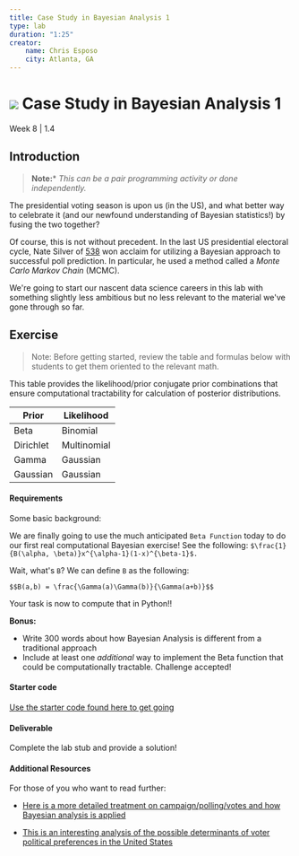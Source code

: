```yaml
---
title: Case Study in Bayesian Analysis 1
type: lab
duration: "1:25"
creator:
    name: Chris Esposo
    city: Atlanta, GA
---
```


# ![](https://ga-dash.s3.amazonaws.com/production/assets/logo-9f88ae6c9c3871690e33280fcf557f33.png) Case Study in Bayesian Analysis 1
Week 8 | 1.4

## Introduction

> **Note:*** _This can be a pair programming activity or done independently._

The presidential voting season is upon us (in the US), and what better way to celebrate it (and our newfound understanding of Bayesian statistics!) by fusing the two together?

Of course, this is not without precedent. In the last US presidential electoral cycle, Nate Silver of [538](http://fivethirtyeight.com) won acclaim for utilizing a Bayesian approach to successful poll prediction. In particular, he used a method called a *Monte Carlo Markov Chain* (MCMC).

We're going to start our nascent data science careers in this lab with something slightly less ambitious but no less relevant to the material we've gone through so far.


## Exercise

> Note: Before getting started, review the table and formulas below with students to get them oriented to the relevant math.

This table provides the likelihood/prior conjugate prior combinations that ensure computational tractability for calculation of posterior distributions.

| Prior  | Likelihood  |
|---|---|
| Beta  | Binomial  |
| Dirichlet  | Multinomial   |
| Gamma  | Gaussian |
| Gaussian  | Gaussian |


#### Requirements
Some basic background:

We are finally going to use the much anticipated `Beta Function` today to do our first real computational Bayesian exercise! See the following:
`$\frac{1}{B(\alpha, \beta)}x^{\alpha-1}(1-x)^{\beta-1}$.`

Wait, what's `B`? We can define `B` as the following:

`$$B(a,b) = \frac{\Gamma(a)\Gamma(b)}{\Gamma(a+b)}$$`

Your task is now to compute that in Python!!



**Bonus:**
- Write 300 words about how Bayesian Analysis is different from a traditional approach
- Include at least one *additional* way to implement the Beta function that could be computationally tractable. Challenge accepted!

#### Starter code

[Use the starter code found here to get going](./code/w8-1.4-starter.ipynb)


#### Deliverable

Complete the lab stub and provide a solution!

#### Additional Resources

For those of you who want to read further:

- [Here is a more detailed treatment on campaign/polling/votes and how Bayesian analysis is applied](http://www.stat.columbia.edu/~gelman/presentations/gelman_ieor.pdf)

- [This is an interesting analysis of the possible determinants of voter political preferences in the United States](http://www.stat.columbia.edu/~gelman/presentations/redbluetalkubc.pdf)
